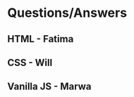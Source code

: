 # Questions/Answers

## HTML - Fatima

## CSS - Will

<!-- Question 1:
What does CSS stand for?
Cascading Style Sheets


Question 2:
What is the correct HTML for referring to an external style sheet?
<link rel="stylesheet" type="text/css" href="mystyle.css">  

Question 3:
Where in an HTML document is the correct place to refer to an external style sheet?
In the <head> section  

Question 4:
Which HTML tag is used to define an internal style sheet?
<style>  

Question 5:
Which HTML attribute is used to define inline styles?
style  
   

Question 6:
Which is the correct CSS syntax?
body {color: black;}  


Question 7:
How do you insert a comment in a CSS file?
/* this is a comment */  
  

Question 8:
Which property is used to change the background color?
background-color  


Question 9:
How do you add a background color for all <h1> elements?
h1 {background-color:#FFFFFF;}  
   

Question 10:
Which CSS property is used to change the text color of an element?
color  

Question 11:
Which CSS property controls the text size?
font-size  

Question 12:
What is the correct CSS syntax for making all the <p> elements bold?
p {font-weight:bold;}  
 
Question 13:
How do you display hyperlinks without an underline?
a {text-decoration:none;}  
  

Question 14:
How do you make each word in a text start with a capital letter?
text-transform:capitalize  

Question 15:
Which property is used to change the font of an element?
font-family  


Question 16:
How do you make the text bold?
font-weight:bold;  
  

Question 17:
How do you display a border like this:  The top border = 10 pixels The bottom border = 5 pixels The left border = 20 pixels The right border = 1pixel?

border-width:10px 1px 5px 20px;  
 

Question 18:
Which property is used to change the left margin of an element?
margin-left  


Question 19:
When using the padding property; are you allowed to use negative values?
No  
Question 20:
How do you make a list that lists its items with squares?
list-style-type: square;  

Question 21:
How do you select an element with id 'demo'?
#demo

Question 22:
How do you select elements with class name 'test'?
.test

Question 23:
How do you select all p elements inside a div element?
div p

Question 24:
How do you group selectors?
Separate each selector with a comma

Question 25:
What is the default value of the position property?
static -->

## Vanilla JS - Marwa
